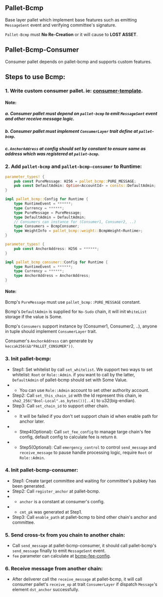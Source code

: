 ## Pallet-Bcmp

Base layer pallet which implement base features such as emitting `MessageSent` event and verifying committee's signature.

`Pallet-Bcmp` must **No Re-Creation** or it will cause to **LOST ASSET**.

## Pallet-Bcmp-Consumer

Consumer pallet depends on pallet-bcmp and supports custom features.

## Steps to use Bcmp:
### 1. Write custom consumer pallet. ie: [consumer-template](./bcmp-consumer).
#### Note:
##### a. Consumer pallet must depend on `pallet-bcmp` to emit `MessageSent` event and other receive message logic.
##### b. Consumer pallet must implement `ConsumerLayer` trait define at `pallet-bcmp`.
##### c. `AnchorAddress` at config should set by constant to ensure same as address which was registered at `pallet-bcmp`.

### 2. Add `pallet-bcmp` and `pallet-bcmp-consumer` to Runtime:
```rust
parameter_types! {
    pub const PureMessage: H256 = pallet_bcmp::PURE_MESSAGE;
    pub const DefaultAdmin: Option<AccountId> = consts::DefaultAdmin;
}

impl pallet_bcmp::Config for Runtime {
    type RuntimeEvent = ******;
    type Currency = ******;
    type PureMessage = PureMessage;
    type DefaultAdmin = DefaultAdmin;
    // Consumers can instance for (Consumer1, Consumer2, ..)
    type Consumers = BcmpConsumer;
    type WeightInfo = pallet_bcmp::weight::BcmpWeight<Runtime>;
}

parameter_types! {
    pub const AnchorAddress: H256 = ******;
}

impl pallet_bcmp_consumer::Config for Runtime {
    type RuntimeEvent = ******;
    type Currency = ******;
    type AnchorAddress = AnchorAddress;
}
```
#### Note:
Bcmp's `PureMessage` must use `pallet_bcmp::PURE_MESSAGE` constant.

Bcmp's `DefaultAdmin` is supplied for `No-Sudo` chain, it will init `WhiteList` storage if the value is Some.

Bcmp's `Consumers` support instance by (Consumer1, Consumer2, ..), anyone in tuple should implement `ConsumerLayer` trait.

Consumer's `AnchorAddress` can generate by `keccak256(&b"PALLET_CONSUMER"))`.

### 3. Init pallet-bcmp:
*  Step1: Set whitelist by call `set_whitelist`.
 We support two ways to set whitelist: `Root` or `Role::Admin`. if you want to call by the latter, `DefaultAdmin` of pallet-bcmp should set with Some Value.
* * You can use `Role::Admin` account to set other authority account. 
*  Step2: Call `set_this_chain_id` with the Id represent this chain, ie `sha2_256("Bool-Local".as_bytes())[..4]` to u32(big-endian).
*  Step3: Call `set_chain_id` to support other chain.
* * It will be failed if you don't set support chain id when enable path for anchor later.
* * Step4(Optional): Call `set_fee_config` to manage targe chain's fee config, default config to calculate fee is return `0`.
* * Step5(Optional): Call `emergency_control` to control `send_message` and `receive_message` to pause handle processing logic, require `Root` or `Role::Admin`. 
### 4. Init pallet-bcmp-consumer:
*  Step1: Create target committee and waiting for committee's pubkey has been generated.
*  Step2: Call `register_anchor` at pallet-bcmp.
* * `anchor` is a constant at consumer's config.
* * `cmt_pk` was generated at Step1.
*  Step3: Call `enable_path` at pallet-bcmp to bind other chain's anchor and committee.

### 5. Send cross-tx from you chain to another chain:
* Call `send_message` at pallet-bcmp-consumer, it should call pallet-bcmp's `send_message` finally to emit `MessageSent` event.
* `fee` parameter can calculate at [bcmp-fee-config](./bcmp/src/fee.rs).

### 6. Receive message from another chain:
*  After deliverer call the `receive_message` at pallet-bcmp, it will call consumer pallet's `receive_op` at trait `ConsumerLayer` if dispatch `Message`'s element `dst_anchor` successfully.

